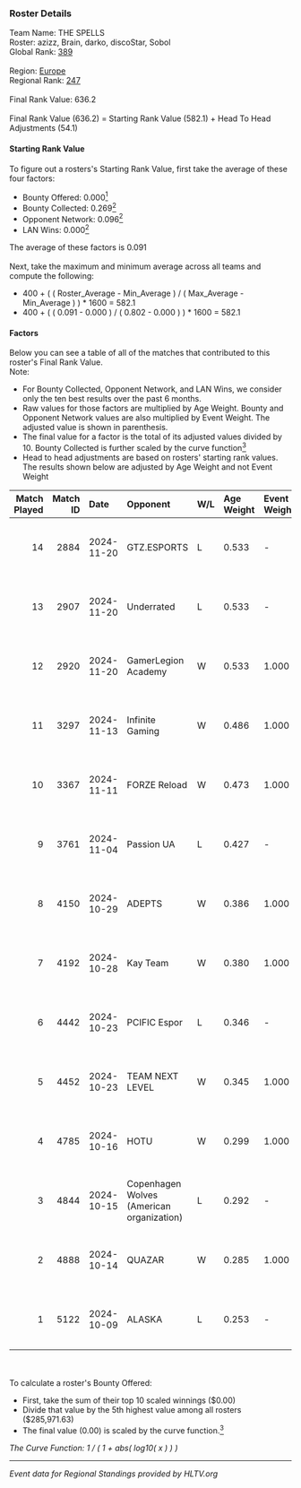 ### Roster Details<br />
Team Name: THE SPELLS<br />
Roster: azizz, Brain, darko, discoStar, Sobol<br />
Global Rank: [389](../../standings_global_2025_02_28.md)<br />
<br />
Region: [Europe]( ../../standings_europe_2025_02_28.md)<br />
Regional Rank: [247]( ../../standings_europe_2025_02_28.md)<br />
<br />
Final Rank Value:  636.2<br />
<br />
Final Rank Value (636.2) = Starting Rank Value (582.1) + Head To Head Adjustments (54.1)<br />

#### Starting Rank Value<br />
To figure out a rosters's Starting Rank Value, first take the average of these four factors:<br />
- Bounty Offered: 0.000[<sup>1</sup>](#table2)
- Bounty Collected: 0.269[<sup>2</sup>](#table1)
- Opponent Network: 0.096[<sup>2</sup>](#table1)
- LAN Wins: 0.000[<sup>2</sup>](#table1)

The average of these factors is 0.091<br />
<br />
Next, take the maximum and minimum average across all teams and compute the following:<br />
- 400 + ( ( Roster_Average - Min_Average ) / ( Max_Average - Min_Average ) ) * 1600 = 582.1
- 400 + ( ( 0.091 - 0.000 ) / ( 0.802 - 0.000 ) ) * 1600 = 582.1


#### Factors<br />
Below you can see a table of all of the matches that contributed to this roster's Final Rank Value.<br />
Note:<br />

- For Bounty Collected, Opponent Network, and LAN Wins, we consider only the ten best results over the past 6 months.
- Raw values for those factors are multiplied by Age Weight. Bounty and Opponent Network values are also multiplied by Event Weight. The adjusted value is shown in parenthesis.
- The final value for a factor is the total of its adjusted values divided by 10. Bounty Collected is further scaled by the curve function[<sup>3</sup>](#curveFunction)
- Head to head adjustments are based on rosters' starting rank values. The results shown below are adjusted by Age Weight and not Event Weight
<span id="table1"></span><br />


| Match Played | Match ID | Date       | Opponent                                  | W/L | Age Weight | Event Weight | Bounty Collected | Opponent Network | LAN Wins  | H2H Adj. | Roster                                |
| -: | -: | :- | :- | :- | :- | :- | :- | :- | :- | -: | :- |
|           14 |     2884 | 2024-11-20 | GTZ.ESPORTS                               | L   | 0.533      | -            | -                | -                | -         |    -0.29 | azizz, Brain, darko, discoStar, Sobol |
|           13 |     2907 | 2024-11-20 | Underrated                                | L   | 0.533      | -            | -                | -                | -         |    -7.06 | azizz, Brain, darko, discoStar, Sobol |
|           12 |     2920 | 2024-11-20 | GamerLegion Academy                       | W   | 0.533      | 1.000        | 0.000 (0.000)    | 0.242 (0.129)    | 0 (0.000) |     8.12 | azizz, Brain, darko, discoStar, Sobol |
|           11 |     3297 | 2024-11-13 | Infinite Gaming                           | W   | 0.486      | 1.000        | 0.000 (0.000)    | 0.064 (0.031)    | 0 (0.000) |     6.15 | azizz, Brain, darko, discoStar, Sobol |
|           10 |     3367 | 2024-11-11 | FORZE Reload                              | W   | 0.473      | 1.000        | 0.031 (0.015)    | 0.602 (0.285)    | 0 (0.000) |    13.42 | azizz, Brain, darko, discoStar, Sobol |
|            9 |     3761 | 2024-11-04 | Passion UA                                | L   | 0.427      | -            | -                | -                | -         |    -0.68 | azizz, Brain, darko, discoStar, Sobol |
|            8 |     4150 | 2024-10-29 | ADEPTS                                    | W   | 0.386      | 1.000        | 0.000 (0.000)    | 0.316 (0.122)    | 0 (0.000) |     8.94 | azizz, Brain, darko, discoStar, Sobol |
|            7 |     4192 | 2024-10-28 | Kay Team                                  | W   | 0.380      | 1.000        | 0.000 (0.000)    | 0.054 (0.021)    | 0 (0.000) |     4.95 | azizz, Brain, darko, discoStar, Sobol |
|            6 |     4442 | 2024-10-23 | PCIFIC Espor                              | L   | 0.346      | -            | -                | -                | -         |    -2.25 | azizz, Brain, darko, discoStar, Sobol |
|            5 |     4452 | 2024-10-23 | TEAM NEXT LEVEL                           | W   | 0.345      | 1.000        | 0.004 (0.001)    | 0.298 (0.103)    | 0 (0.000) |     8.31 | azizz, Brain, darko, discoStar, Sobol |
|            4 |     4785 | 2024-10-16 | HOTU                                      | W   | 0.299      | 1.000        | 0.004 (0.001)    | 0.637 (0.190)    | 0 (0.000) |     7.91 | azizz, Brain, darko, discoStar, Sobol |
|            3 |     4844 | 2024-10-15 | Copenhagen Wolves (American organization) | L   | 0.292      | -            | -                | -                | -         |    -0.37 | azizz, Brain, darko, discoStar, Sobol |
|            2 |     4888 | 2024-10-14 | QUAZAR                                    | W   | 0.285      | 1.000        | 0.006 (0.002)    | 0.280 (0.080)    | 0 (0.000) |     7.07 | azizz, Brain, darko, discoStar, Sobol |
|            1 |     5122 | 2024-10-09 | ALASKA                                    | L   | 0.253      | -            | -                | -                | -         |    -0.09 | azizz, Brain, darko, discoStar, Sobol |

<br />
<span id="table2"></span><br />
To calculate a roster's Bounty Offered:<br />

- First, take the sum of their top 10 scaled winnings ($0.00)
- Divide that value by the 5th highest value among all rosters ($285,971.63)
- The final value (0.00) is scaled by the curve function.[<sup>3</sup>](#curveFunction)

<span id="curveFunction"></span>_The Curve Function: 1 / ( 1 + abs( log10( x ) ) )_<br />

---
_Event data for Regional Standings provided by HLTV.org_<br />
